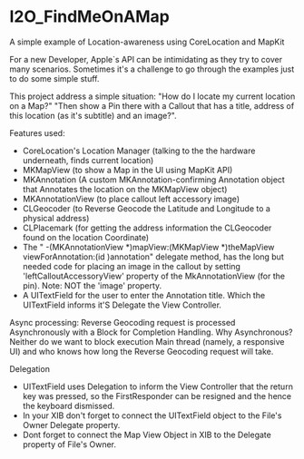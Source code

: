 I2O_FindMeOnAMap
================

A simple example of Location-awareness using CoreLocation and MapKit

For a new Developer, Apple`s API can be intimidating as they try to cover many scenarios.
Sometimes it's a challenge to go through the examples just to do some simple stuff.

This project address a simple situation:
"How do I locate my current location on a Map?"
"Then show a Pin there with a Callout that has a title, address of this location (as it's subtitle) and an image?".

Features used:
- CoreLocation's Location Manager  (talking to the the hardware underneath, finds current location)
- MKMapView  (to show a Map in the UI using MapKit API)
- MKAnnotation (A custom MKAnnotation-confirming Annotation object that Annotates the location on the MKMapView object)
- MKAnnotationView (to place callout left accessory image)
- CLGeocoder (to Reverse Geocode the Latitude and Longitude to a physical address)
- CLPlacemark (for getting the address information the CLGeocoder found on the location Coordinate)
- The " -(MKAnnotationView *)mapView:(MKMapView *)theMapView viewForAnnotation:(id <MKAnnotation>)annotation" delegate method, has the long but needed code for placing an image in the callout by setting 'leftCalloutAccessoryView' property of the MkAnnotationView (for the pin). Note: NOT the 'image' property.
- A UITextField for the user to enter the Annotation title. Which the UITextField informs it'S Delegate the View Controller.


Async processing:
Reverse Geocoding request is processed Asynchronously with a Block for Completion Handling. 
Why Asynchronous? Neither do we want to block execution Main thread (namely, a responsive UI) and who knows how long the Reverse Geocoding request will take.


Delegation
- UITextField uses Delegation to inform the View Controller that the return key was pressed, so the FirstResponder can be resigned and the hence the keyboard dismissed.
- In your XIB don't forget to connect the UITextField object to the File's Owner Delegate property.
- Dont forget to connect the Map View Object in XIB to the Delegate property of File's Owner.
